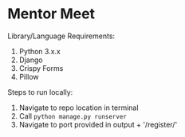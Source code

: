 # Mentor Meet

Library/Language Requirements:
1. Python 3.x.x
2. Django
3. Crispy Forms
4. Pillow

Steps to run locally:
1. Navigate to repo location in terminal
2. Call `python manage.py runserver`
3. Navigate to port provided in output + '/register/'

